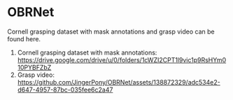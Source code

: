 # OBRNet
Cornell grasping dataset with mask annotations and grasp video can be found here.
1. Cornell grasping dataset with mask annotations:
   https://drive.google.com/drive/u/0/folders/1cWZI2CPT1l9vic1p9RsHYm010PYBFZbZ
3. Grasp video:
   https://github.com/JingerPony/OBRNet/assets/138872329/adc534e2-d647-4957-87bc-035fee6c2a47

